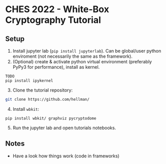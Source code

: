 # CHES 2022 - White-Box Cryptography Tutorial

## Setup

1. Install jupyter lab (`pip install jupyterlab`). Can be global/user python enviroment (not necessarily the same as the framework).
1. (Optional) create & activate python virtual environment (preferably PyPy3 for performance), install as kernel.
```
TODO
pip install ipykernel
```

3. Clone the tutorial repository:
```sh
git clone https://github.com/hellman/
````
4. Install `wbkit`:
```
pip install wbkit/ graphviz pycryptodome
```
5. Run the jupyter lab and open tutorials notebooks.




## Notes

- Have a look how things work (code in frameworks)